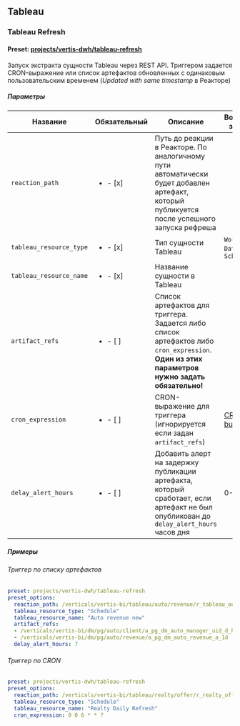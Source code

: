 ## Tableau

### Tableau Refresh

#### Preset: [projects/vertis-dwh/tableau-refresh](https://a.yandex-team.ru/arc/trunk/arcadia/maps/analytics/tools/lama/presets/projects/vertis-dwh/tableau-refresh.jinja)
Запуск экстракта сущности Tableau через REST API. Триггером задается CRON-выражение или список артефактов обновленных с одинаковым пользовательским временем (*Updated with same timestamp* в Реакторе)

##### Параметры
| Название | Обязательный | Описание | Возможные значения |
|---|---|---|---|
| `reaction_path` | <ul><li>- [x] </li></ul> | Путь до реакции в Реакторе. По аналогичному пути автоматически будет добавлен артефакт, который публикуется после успешного запуска рефреша | |
| `tableau_resource_type` | <ul><li>- [x] </li></ul> | Тип сущности Tableau | `Workbook`, `Datasource`, `Schedule`
| `tableau_resource_name` | <ul><li>- [x] </li></ul> | Название сущности в Tableau | |
| `artifact_refs` | <ul><li>- [ ] </li></ul> | Список артефактов для триггера. Задается либо список артефактов либо `cron_expression`. **Один из этих параметров нужно задать обязательно!** | |
| `cron_expression` | <ul><li>- [ ] </li></ul> | CRON-выражение для триггера (игнорируется если задан `artifact_refs`) | [CRON builder](https://www.freeformatter.com/cron-expression-generator-quartz.html) |
| `delay_alert_hours` | <ul><li>- [ ] </li></ul> | Добавить алерт на задержку публикации артефакта, который сработает, если артефакт не был опубликован до `delay_alert_hours` часов дня | 0-24 |

##### Примеры
###### Триггер по списку артефактов
```yaml
preset: projects/vertis-dwh/tableau-refresh
preset_options:
  reaction_path: /verticals/vertis-bi/tableau/auto/revenue/r_tableau_auto_revenue_refresh
  tableau_resource_type: "Schedule"
  tableau_resource_name: "Auto revenue new"
  artifact_refs:
  - /verticals/vertis-bi/dm/pg/auto/client/a_pg_dm_auto_manager_uid_d_h_1d
  - /verticals/vertis-bi/dm/pg/auto/revenue/a_pg_dm_auto_revenue_a_1d
  delay_alert_hours: 7
```
###### Триггер по CRON
```yaml
preset: projects/vertis-dwh/tableau-refresh
preset_options:
  reaction_path: /verticals/vertis-bi/tableau/realty/offer/r_realty_offer_a_day_tableau_refresh
  tableau_resource_type: "Schedule"
  tableau_resource_name: "Realty Daily Refresh"
  cron_expression: 0 0 6 * * ?
```
